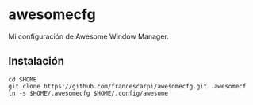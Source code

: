 awesomecfg
==========

Mi configuración de Awesome Window Manager.

Instalación
-----------

```
cd $HOME
git clone https://github.com/francescarpi/awesomecfg.git .awesomecf
ln -s $HOME/.awesomecfg $HOME/.config/awesome
```

